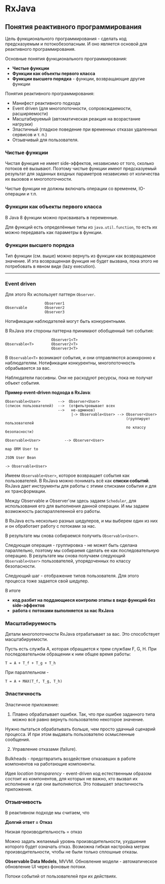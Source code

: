 # RxJava

## Понятия реактивного программирования

Цель функционального программирования - сделать код предсказуемым и потокобезопасным. И оно является основой для реактивного программирования. 

Основные понятия функционального программирования:

* __Чистые функции__ 
* __Функции как объекты первого класса__
* __Функции высшего порядка__ - функции, возвращающие другие функции

Понятия реактивного программирования:

* Манифест реактивного подхода
 * Event driven (для многопоточности, сопровождаемости, расширяемости)
 * Масштабируемый (автоматическая реакция на возрастание нагрузки)
 * Эластичный (гладкое поведение при временных отказах удаленных сервисов и т. п.)
 * Отзывчивый для пользователя.

### Чистые функции

Чистая функция не имеет side-эффектов, независимо от того, сколько потоков её вызывают. Поэтому чистые функции имеют предсказуемый результат для заданных входных параметров независимо от количества их вызовов и многопоточности. 

Чистые функции не должны включать операции со временем, IO-операции и т.п. 

### Функции как объекты первого класса

В Java 8 функции можно присваивать в переменные.

Для функций есть определённые типы из `java.util.function`, то есть их можно передавать как параметры в функции.

### Функции высшего порядка

Тип функции (см. выше) можно вернуть из функции как возвращаемое значение. И эта возвращенная функция не будет вызвана, пока этого не потребовать в явном виде (lazy execution).

---

### Event driven

Для этого Rx использует паттерн `Observer`. 

```
                  Observer1
Observable        Observer2
                  Observer3
```

Нотификации наблюдателей могут быть конкурентными. 

В RxJava эти стороны паттерна принимают обобщенный тип события:

```
                     Observer1<T>
Observable<T>        Observer2<T>
                     Observer3<T>
```

В `Observable<T>` возникают события, и они отправляются асинхронно к наблюдателям. Нотификации конкурентны, многопоточность обрабывается за вас. 
	
Наблюдатели пассивны. Они не расходуют ресурсы, пока не получат объект события. 

__Пример event-driven подхода в RxJava__:

```
Observable<User>        -->  Observer<User>
(список пользователей)  -->  (отфильтровывает всех
                        -->   не-админов)
						      |-> Observable<User> --> Observer<User>
										               (группирует пользователей 
													   по классу безопасности)
													   Observable<User>           --> Observer<User>
																                      map ORM User to 
																					  JSON User Bean
																					  -> Observable<User>
```

Имеем `Observable<User>`, которое возвращает события как пользователей. В RxJava можно понимать всё как __списки событий__. RxJava дает инструменты для работы с этими списками события и для их трансформации. 
	
Между Observable и Observer'ом здесь задаем `Scheduler`, для использования его для выполнения данной операции. И мы задаем возможность распараллеленной его работы.

В RxJava есть несколько разных шедулеров, и мы выберем один из них и он обработает работу с потоками за нас. 

В результате мы снова собираемся получить `Observable<User>`. 
	
Следующая операция - группировка - не может быть сделана параллельно, поэтому мы собираемя сделать ее как последовательную операцию. В результате мы снова получаем следующий `Observable<User>` пользователей, упорядоченных по классу безопасности. 
	
Следующий шаг - отображение типов пользователя. Для этого процесса тоже задается свой шедулер.

В итоге

* __код разбит на поддающиеся контролю этапы в виде функций без side-эффектов__
* __работа с потоками выполняется за нас RxJava__

### Масштабируемость

Детали многопоточности RxJava отрабатывает за вас. Это способствует масштабируемости. 

Пусть есть служба А, которая обращается к трем службам F, G, H. При последовательном обращении к ним общее время работы:

```
T = A + T_f + T_g + T_h
```

При параллельном - 

```
T = A + MAX(T_f, T_g, T_h)
```

### Эластичность

Эластичное приложение:

1. Плавно обрабатывает ошибки. Так, что при ошибке заданного типа можно всё равно вернуть пользователю некоторое значение.

Нужно пытаться обрабатывать больше, чем просто удачный сценарий процесса. И при этом выдавать пользователю осмысленные сообщения. 

2. Управление отказами (failure).

Bulkheads - предотвратить воздействие отказавших в работе компонентов на работающие компоненты. 

Идея _location transparency_ - event-driven код естественным образом состоит из компонентов, для которых не важно, кто вызвал их исполнение и где они выполняются. Это повышает эластичность приложения.

### Отзывчивость

В реактивном подходе мы считаем, что

__Долгий ответ = Отказ__

Низкая производительность = отказ

Можно задать желаемый уровнь производительности, ухудшение которого будет означать отказ. Возможна гибкая настройка метрик производительности, чтобы не были только сплошные отказы.

__Observable Data Models__, MVVM. Обновление модели - автоматическое обновление UI через фоновые потоки.

Потоки событий от пользователей при их действиях.


